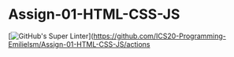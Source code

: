 # Assign-01-HTML-CSS-JS
[![GitHub's Super Linter](https://github.com/ICS20-Programming-Emilielsm/Assign-01-HTML-CSS-JS/workflows/GitHub's%20Super%20Linter/badge.svg)](https://github.com/ICS20-Programming-Emilielsm/Assign-01-HTML-CSS-JS/actions